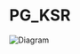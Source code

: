 # PG_KSR
 
![Diagram](https://github.com/user-attachments/assets/703b3c84-dee8-4fa3-bddf-2b1ffefd7c61)
